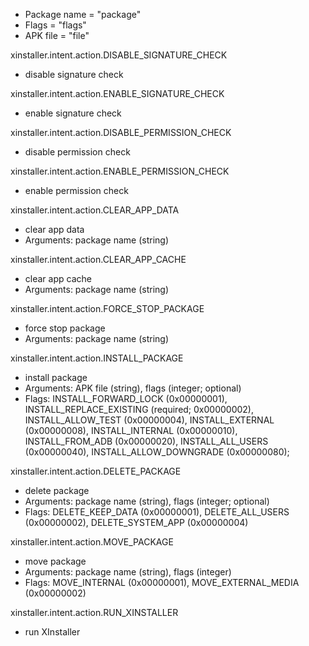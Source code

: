 - Package name = "package"
- Flags = "flags"
- APK file = "file"

xinstaller.intent.action.DISABLE_SIGNATURE_CHECK
- disable signature check

xinstaller.intent.action.ENABLE_SIGNATURE_CHECK
- enable signature check

xinstaller.intent.action.DISABLE_PERMISSION_CHECK
- disable permission check

xinstaller.intent.action.ENABLE_PERMISSION_CHECK
- enable permission check

xinstaller.intent.action.CLEAR_APP_DATA
- clear app data
- Arguments: package name (string)

xinstaller.intent.action.CLEAR_APP_CACHE
- clear app cache
- Arguments: package name (string)

xinstaller.intent.action.FORCE_STOP_PACKAGE
- force stop package
- Arguments: package name (string)

xinstaller.intent.action.INSTALL_PACKAGE
- install package
- Arguments: APK file (string), flags (integer; optional)
- Flags: INSTALL_FORWARD_LOCK (0x00000001), INSTALL_REPLACE_EXISTING (required; 0x00000002), INSTALL_ALLOW_TEST (0x00000004),
INSTALL_EXTERNAL (0x00000008), INSTALL_INTERNAL (0x00000010), INSTALL_FROM_ADB (0x00000020), INSTALL_ALL_USERS (0x00000040),
INSTALL_ALLOW_DOWNGRADE (0x00000080);

xinstaller.intent.action.DELETE_PACKAGE
- delete package
- Arguments: package name (string), flags (integer; optional)
- Flags: DELETE_KEEP_DATA (0x00000001), DELETE_ALL_USERS (0x00000002), DELETE_SYSTEM_APP (0x00000004)

xinstaller.intent.action.MOVE_PACKAGE
- move package
- Arguments: package name (string), flags (integer)
- Flags: MOVE_INTERNAL (0x00000001), MOVE_EXTERNAL_MEDIA (0x00000002)

xinstaller.intent.action.RUN_XINSTALLER
- run XInstaller
